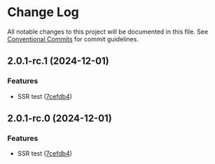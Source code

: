 # Change Log

All notable changes to this project will be documented in this file. See [Conventional Commits](https://conventionalcommits.org) for commit guidelines.

## 2.0.1-rc.1 (2024-12-01)

### Features

- SSR test ([7cefdb4](https://github.com/lucafoscili/ketchup-lite/commit/7cefdb443e97dea22fefd04e455fcec3d8516cb8))

## 2.0.1-rc.0 (2024-12-01)

### Features

- SSR test ([7cefdb4](https://github.com/lucafoscili/ketchup-lite/commit/7cefdb443e97dea22fefd04e455fcec3d8516cb8))
